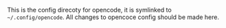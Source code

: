 This is the config direcoty for opencode, it is symlinked to `~/.config/opencode`. All changes to opencoce config should be made here.
